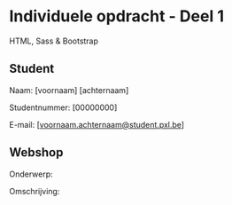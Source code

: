 # Individuele opdracht - Deel 1 
HTML, Sass & Bootstrap

## Student
Naam: [voornaam] [achternaam]

Studentnummer: [00000000]

E-mail: [voornaam.achternaam@student.pxl.be]

## Webshop
Onderwerp: 

Omschrijving: 
